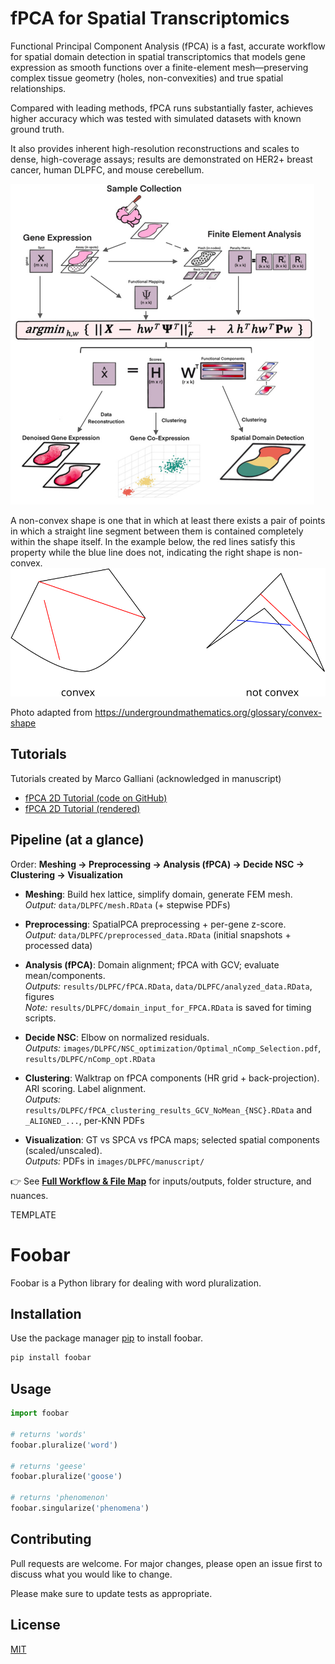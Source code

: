 # fPCA for Spatial Transcriptomics

Functional Principal Component Analysis (fPCA) is a fast, accurate workflow for spatial domain detection in spatial transcriptomics that models gene expression as smooth functions over a finite-element mesh—preserving complex tissue geometry (holes, non-convexities) and true spatial relationships. 
 
Compared with leading methods, fPCA runs substantially faster, achieves higher accuracy which was tested with simulated datasets with known ground truth.

It also provides inherent high-resolution reconstructions and scales to dense, high-coverage assays; results are demonstrated on HER2+ breast cancer, human DLPFC, and mouse cerebellum. 
 

![fPCA Overview](README_images/ST_Method_Overview_Vertical.png)

A non-convex shape is one that in which at least there exists a pair of points in which a straight line segment between them is contained completely within the shape itself. In the example below, the red lines satisfy this property while the blue line does not, indicating the right shape is non-convex.
![Convexity and Non-Convexity Example](README_images/convex.png)

Photo adapted from https://undergroundmathematics.org/glossary/convex-shape




## Tutorials

Tutorials created by Marco Galliani (acknowledged in manuscript)
- [fPCA 2D Tutorial (code on GitHub)](https://github.com/Drew4495/ST-lens/blob/main/Tutorials/fPCA_2D.html)  
- [fPCA 2D Tutorial (rendered)](https://htmlpreview.github.io/?https://raw.githubusercontent.com/Drew4495/ST-lens/main/Tutorials/fPCA_2D.html)




## Pipeline (at a glance)

Order: **Meshing → Preprocessing → Analysis (fPCA) → Decide NSC → Clustering → Visualization**

- **Meshing**: Build hex lattice, simplify domain, generate FEM mesh.  
  _Output:_ `data/DLPFC/mesh.RData` (+ stepwise PDFs)

- **Preprocessing**: SpatialPCA preprocessing + per-gene z-score.  
  _Output:_ `data/DLPFC/preprocessed_data.RData` (initial snapshots + processed data)

- **Analysis (fPCA)**: Domain alignment; fPCA with GCV; evaluate mean/components.  
  _Outputs:_ `results/DLPFC/fPCA.RData`, `data/DLPFC/analyzed_data.RData`, figures  
  _Note:_ `results/DLPFC/domain_input_for_FPCA.RData` is saved for timing scripts.

- **Decide NSC**: Elbow on normalized residuals.  
  _Outputs:_ `images/DLPFC/NSC_optimization/Optimal_nComp_Selection.pdf`, `results/DLPFC/nComp_opt.RData`

- **Clustering**: Walktrap on fPCA components (HR grid + back-projection). ARI scoring. Label alignment.  
  _Outputs:_ `results/DLPFC/fPCA_clustering_results_GCV_NoMean_{NSC}.RData` and `_ALIGNED_...`, per-KNN PDFs

- **Visualization**: GT vs SPCA vs fPCA maps; selected spatial components (scaled/unscaled).  
  _Outputs:_ PDFs in `images/DLPFC/manuscript/`

👉 See **[Full Workflow & File Map](docs/WORKFLOW.md)** for inputs/outputs, folder structure, and nuances.












TEMPLATE
# Foobar

Foobar is a Python library for dealing with word pluralization.

## Installation

Use the package manager [pip](https://pip.pypa.io/en/stable/) to install foobar.

```bash
pip install foobar
```

## Usage

```python
import foobar

# returns 'words'
foobar.pluralize('word')

# returns 'geese'
foobar.pluralize('goose')

# returns 'phenomenon'
foobar.singularize('phenomena')
```

## Contributing

Pull requests are welcome. For major changes, please open an issue first
to discuss what you would like to change.

Please make sure to update tests as appropriate.

## License

[MIT](https://choosealicense.com/licenses/mit/)
